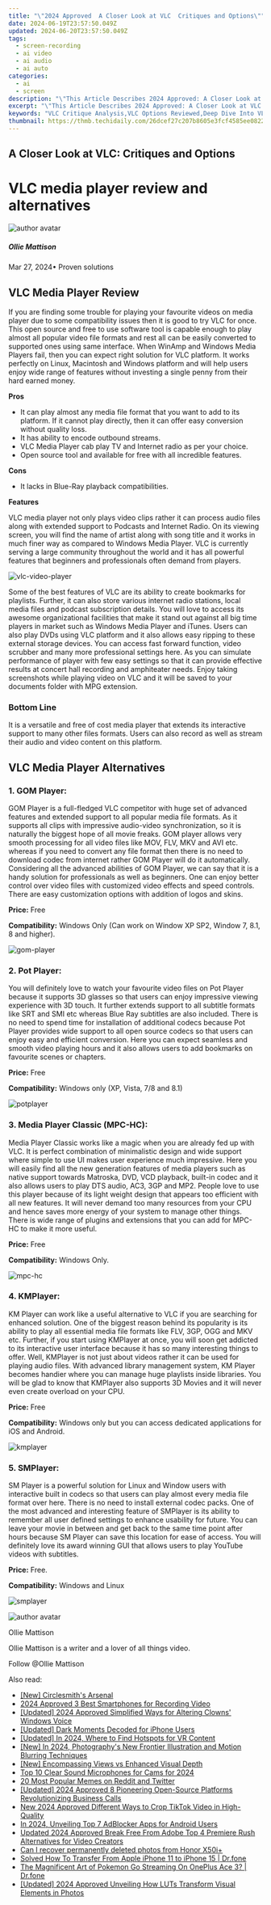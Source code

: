 ```yaml
---
title: "\"2024 Approved  A Closer Look at VLC  Critiques and Options\""
date: 2024-06-19T23:57:50.049Z
updated: 2024-06-20T23:57:50.049Z
tags: 
  - screen-recording
  - ai video
  - ai audio
  - ai auto
categories: 
  - ai
  - screen
description: "\"This Article Describes 2024 Approved: A Closer Look at VLC: Critiques and Options\""
excerpt: "\"This Article Describes 2024 Approved: A Closer Look at VLC: Critiques and Options\""
keywords: "VLC Critique Analysis,VLC Options Reviewed,Deep Dive Into VLC,Exploring VLC Flaws,VLC Alternative Search,VLC Usage Critique,Understanding VLC Limitations"
thumbnail: https://thmb.techidaily.com/26dcef27c207b8605e3fcf4585ee0822110eeb8a794c85ff8e27071c7786d452.jpg
---
```


## A Closer Look at VLC: Critiques and Options

# VLC media player review and alternatives

![author avatar](https://images.wondershare.com/filmora/article-images/ollie-mattison.jpg)

##### Ollie Mattison

 Mar 27, 2024• Proven solutions

## VLC Media Player Review

If you are finding some trouble for playing your favourite videos on media player due to some compatibility issues then it is good to try VLC for once. This open source and free to use software tool is capable enough to play almost all popular video file formats and rest all can be easily converted to supported ones using same interface. When WinAmp and Windows Media Players fail, then you can expect right solution for VLC platform. It works perfectly on Linux, Macintosh and Windows platform and will help users enjoy wide range of features without investing a single penny from their hard earned money.

**Pros**

* It can play almost any media file format that you want to add to its platform. If it cannot play directly, then it can offer easy conversion without quality loss.
* It has ability to encode outbound streams.
* VLC Media Player cab play TV and Internet radio as per your choice.
* Open source tool and available for free with all incredible features.

**Cons**

* It lacks in Blue-Ray playback compatibilities.

**Features**

VLC media player not only plays video clips rather it can process audio files along with extended support to Podcasts and Internet Radio. On its viewing screen, you will find the name of artist along with song title and it works in much finer way as compared to Windows Media Player. VLC is currently serving a large community throughout the world and it has all powerful features that beginners and professionals often demand from players.

![vlc-video-player](https://images.wondershare.com/filmora/article-images/vlc-video-player.jpg)

Some of the best features of VLC are its ability to create bookmarks for playlists. Further, it can also store various internet radio stations, local media files and podcast subscription details. You will love to access its awesome organizational facilities that make it stand out against all big time players in market such as Windows Media Player and iTunes. Users can also play DVDs using VLC platform and it also allows easy ripping to these external storage devices. You can access fast forward function, video scrubber and many more professional settings here. As you can simulate performance of player with few easy settings so that it can provide effective results at concert hall recording and amphiteater needs. Enjoy taking screenshots while playing video on VLC and it will be saved to your documents folder with MPG extension.

### Bottom Line

It is a versatile and free of cost media player that extends its interactive support to many other files formats. Users can also record as well as stream their audio and video content on this platform.

## VLC Media Player Alternatives

[](https://player.gomlab.com/)

### 1\. GOM Player:

GOM Player is a full-fledged VLC competitor with huge set of advanced features and extended support to all popular media file formats. As it supports all clips with impressive audio-video synchronization, so it is naturally the biggest hope of all movie freaks. GOM player allows very smooth processing for all video files like MOV, FLV, MKV and AVI etc. whereas if you need to convert any file format then there is no need to download codec from internet rather GOM Player will do it automatically. Considering all the advanced abilities of GOM Player, we can say that it is a handy solution for professionals as well as beginners. One can enjoy better control over video files with customized video effects and speed controls. There are easy customization options with addition of logos and skins.

**Price:** Free

**Compatibility:** Windows Only (Can work on Window XP SP2, Window 7, 8.1, 8 and higher).

![gom-player](https://images.wondershare.com/filmora/article-images/gom-player.jpg)

[](https://potplayer.daum.net/)

### 2\. Pot Player:

You will definitely love to watch your favourite video files on Pot Player because it supports 3D glasses so that users can enjoy impressive viewing experience with 3D touch. It further extends support to all subtitle formats like SRT and SMI etc whereas Blue Ray subtitles are also included. There is no need to spend time for installation of additional codecs because Pot Player provides wide support to all open source codecs so that users can enjoy easy and efficient conversion. Here you can expect seamless and smooth video playing hours and it also allows users to add bookmarks on favourite scenes or chapters.

**Price:** Free

**Compatibility:** Windows only (XP, Vista, 7/8 and 8.1)

![potplayer](https://images.wondershare.com/filmora/article-images/potplayer.jpg)

[](https://mpc-hc.org/)

### 3\. Media Player Classic (MPC-HC):

Media Player Classic works like a magic when you are already fed up with VLC. It is perfect combination of minimalistic design and wide support where simple to use UI makes user experience much impressive. Here you will easily find all the new generation features of media players such as native support towards Matroska, DVD, VCD playback, built-in codec and it also allows users to play DTS audio, AC3, 3GP and MP2\. People love to use this player because of its light weight design that appears too efficient with all new features. It will never demand too many resources from your CPU and hence saves more energy of your system to manage other things. There is wide range of plugins and extensions that you can add for MPC-HC to make it more useful.

**Price:** Free

**Compatibility:** Windows Only.

![mpc-hc](https://images.wondershare.com/filmora/article-images/mpc-hc.jpg)

[](http://www.kmplayer.com)

### 4\. KMPlayer:

KM Player can work like a useful alternative to VLC if you are searching for enhanced solution. One of the biggest reason behind its popularity is its ability to play all essential media file formats like FLV, 3GP, OGG and MKV etc. Further, if you start using KMPlayer at once, you will soon get addicted to its interactive user interface because it has so many interesting things to offer. Well, KMPlayer is not just about videos rather it can be used for playing audio files. With advanced library management system, KM Player becomes handier where you can manage huge playlists inside libraries. You will be glad to know that KMPlayer also supports 3D Movies and it will never even create overload on your CPU.

**Price:** Free

**Compatibility:**  Windows only but you can access dedicated applications for iOS and Android.

![kmplayer](https://images.wondershare.com/filmora/article-images/kmplayer.jpg)

[](http://smplayer.sourceforge.net/)

### 5\. SMPlayer:

SM Player is a powerful solution for Linux and Window users with interactive built in codecs so that users can play almost every media file format over here. There is no need to install external codec packs. One of the most advanced and interesting feature of SMPlayer is its ability to remember all user defined settings to enhance usability for future. You can leave your movie in between and get back to the same time point after hours because SM Player can save this location for ease of access. You will definitely love its award winning GUI that allows users to play YouTube videos with subtitles.

**Price:** Free.

**Compatibility:** Windows and Linux

![smplayer](https://images.wondershare.com/filmora/article-images/smplayer.jpg)

![author avatar](https://images.wondershare.com/filmora/article-images/ollie-mattison.jpg)

Ollie Mattison

Ollie Mattison is a writer and a lover of all things video.

Follow @Ollie Mattison


<ins class="adsbygoogle"
     style="display:block"
     data-ad-format="autorelaxed"
     data-ad-client="ca-pub-7571918770474297"
     data-ad-slot="1223367746"></ins>



<ins class="adsbygoogle"
     style="display:block"
     data-ad-client="ca-pub-7571918770474297"
     data-ad-slot="8358498916"
     data-ad-format="auto"
     data-full-width-responsive="true"></ins>


<span class="atpl-alsoreadstyle">Also read:</span>
<div><ul>
<li><a href="https://article-posts.techidaily.com/new-circlesmiths-arsenal/"><u>[New] Circlesmith's Arsenal</u></a></li>
<li><a href="https://article-posts.techidaily.com/2024-approved-3-best-smartphones-for-recording-video/"><u>2024 Approved  3 Best Smartphones for Recording Video</u></a></li>
<li><a href="https://article-posts.techidaily.com/updated-2024-approved-simplified-ways-for-altering-clowns-windows-voice/"><u>[Updated] 2024 Approved  Simplified Ways for Altering Clowns' Windows Voice</u></a></li>
<li><a href="https://article-posts.techidaily.com/updated-dark-moments-decoded-for-iphone-users/"><u>[Updated] Dark Moments Decoded for iPhone Users</u></a></li>
<li><a href="https://article-posts.techidaily.com/updated-in-2024-where-to-find-hotspots-for-vr-content/"><u>[Updated] In 2024, Where to Find Hotspots for VR Content</u></a></li>
<li><a href="https://article-posts.techidaily.com/new-in-2024-photographys-new-frontier-illustration-and-motion-blurring-techniques/"><u>[New] In 2024, Photography's New Frontier  Illustration and Motion Blurring Techniques</u></a></li>
<li><a href="https://article-posts.techidaily.com/new-encompassing-views-vs-enhanced-visual-depth/"><u>[New] Encompassing Views vs Enhanced Visual Depth</u></a></li>
<li><a href="https://article-posts.techidaily.com/top-10-clear-sound-microphones-for-cams-for-2024/"><u>Top 10 Clear Sound Microphones for Cams for 2024</u></a></li>
<li><a href="https://twitter-videos.techidaily.com/20-most-popular-memes-on-reddit-and-twitter/"><u>20 Most Popular Memes on Reddit and Twitter</u></a></li>
<li><a href="https://on-screen-recording.techidaily.com/updated-2024-approved-8-pioneering-open-source-platforms-revolutionizing-business-calls/"><u>[Updated] 2024 Approved  8 Pioneering Open-Source Platforms Revolutionizing Business Calls</u></a></li>
<li><a href="https://ai-editing-video.techidaily.com/new-2024-approved-different-ways-to-crop-tiktok-video-in-high-quality/"><u>New 2024 Approved Different Ways to Crop TikTok Video in High-Quality</u></a></li>
<li><a href="https://youtube-stream.techidaily.com/in-2024-unveiling-top-7-adblocker-apps-for-android-users/"><u>In 2024, Unveiling Top 7 AdBlocker Apps for Android Users</u></a></li>
<li><a href="https://video-creation-software.techidaily.com/updated-2024-approved-break-free-from-adobe-top-4-premiere-rush-alternatives-for-video-creators/"><u>Updated 2024 Approved Break Free From Adobe Top 4 Premiere Rush Alternatives for Video Creators</u></a></li>
<li><a href="https://phone-solutions.techidaily.com/can-i-recover-permanently-deleted-photos-from-honor-x50iplus-by-stellar-photo-recovery-android-mobile-photo-recover/"><u>Can I recover permanently deleted photos from Honor X50i+</u></a></li>
<li><a href="https://iphone-transfer.techidaily.com/solved-how-to-transfer-from-apple-iphone-11-to-iphone-15-drfone-by-drfone-transfer-from-ios/"><u>Solved How To Transfer From Apple iPhone 11 to iPhone 15 | Dr.fone</u></a></li>
<li><a href="https://android-pokemon-go.techidaily.com/the-magnificent-art-of-pokemon-go-streaming-on-oneplus-ace-3-drfone-by-drfone-virtual-android/"><u>The Magnificent Art of Pokemon Go Streaming On OnePlus Ace 3? | Dr.fone</u></a></li>
<li><a href="https://vp-tips.techidaily.com/updated-2024-approved-unveiling-how-luts-transform-visual-elements-in-photos/"><u>[Updated] 2024 Approved  Unveiling How LUTs Transform Visual Elements in Photos</u></a></li>
</ul></div>
